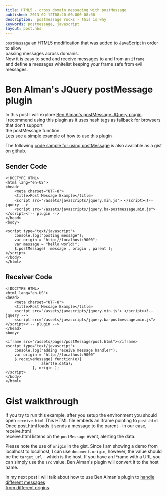 ```yaml
---
title: HTML5 - cross domain messaging with postMessage
published: 2013-02-12T08:20:00.000-08:00
description:  postmessage rocks - this is why
keywords: postmessage, javascript
layout: post.hbs
---
```



`postMessage` an HTML5 modification that was added to JavaScript in order to allow  
passing messages across domains.  
Now it is easy to send and receive messages to and from an `iframe`  
and define a messages whitelist keeping your frame safe from evil messages.  

# Ben Alman's JQuery postMessage plugin

In this post I will explore [Ben Alman's postMessage JQuery plugin](http://benalman.com/projects/jquery-postmessage-plugin/).  
I recommend using this plugin as it uses hash tags as fallback for browsers that don't support  
the postMessage function.  
Lets see a simple example of how to use this plugin  

The following [code sample for using postMessage](https://gist.github.com/4684027 "code sample for using postMessage") is also available as a gist on github.  

## Sender Code

```
<!DOCTYPE HTML>
<html lang="en-US">
<head>
    <meta charset="UTF-8">
    <title>Post Message Example</title>
    <script src="/assets/javascripts/jquery.min.js"> </script><!-- jquery -->
    <script src="/assets/javascripts/jquery.ba-postmessage.min.js"> </script><!-- plugin -->
</head>
<body>

<script type="text/javascript">
    console.log("posting message");
    var origin = "http://localhost:9000";
    var message = "hello world!";
    $.postMessage(  message , origin , parent );
</script>
</body>
</html>
```

## Receiver Code

```
<!DOCTYPE HTML>
<html lang="en-US">
<head>
    <meta charset="UTF-8">
    <title>Post Message Example</title>
    <script src="/assets/javascripts/jquery.min.js"> </script><!-- jquery -->
    <script src="/assets/javascripts/jquery.ba-postmessage.min.js"> </script><!-- plugin -->
</head>
<body>

<iframe src="/assets/pages/postMessage/post.html"></iframe>
<script type="text/javascript">
    console.log("adding receive message handler");
    var origin = "http://localhost:9000"
    $.receiveMessage( function(e){
                alert(e.data);
            }, origin );
</script>
</body>
</html>
```

# Gist walkthrough

If you try to run this example, after you setup the environment you should open `receive.html`
This HTML file embeds an iframe pointing to `post.html`
Once post.html loads it sends a message to the parent - in our case, receive.html  
receive.html listens on the `postMessage` event, alerting the data.

Please note the use of `origin` in the gist.
Since I am showing a demo from localhost to localhost, I can use `document.origin`,
however, the value should be the `target_url` - which is the host.
If you have an IFrame with a URL you can simply use the `src` value.
Ben Alman's plugin will convert it to the host name.  

In my next post I will talk about how to use Ben Alman's plugin to [handle different messages  
from different origins](/posts/2013/02/postMessage-plugin-part2.html "handle multiple messages from multiple origins using postMessage plugin").
